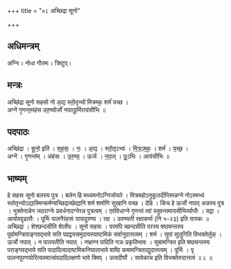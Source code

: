 +++
title = "०८ अच्छिद्रा सूनो"

+++
## अधिमन्त्रम्
अग्निः। नोधा गौतमः। त्रिष्टुप्।

## मन्त्रः
अच्छि॑द्रा सूनो सहसो नो अ॒द्य स्तो॒तृभ्यो॑ मित्रमहः॒ शर्म॑ यच्छ ।  
अग्ने॑ गृ॒णन्त॒मंह॑स उरु॒ष्योर्जो॑ नपात्पू॒र्भिराय॑सीभिः ॥

## पदपाठः
अच्छि॑द्रा । सू॒नो॒ इति॑ । स॒ह॒सः॒ । नः॒ । अ॒द्य । स्तो॒तृऽभ्यः॑ । मि॒त्र॒ऽम॒हः॒ । शर्म॑ । य॒च्छ॒ ।  
अग्ने॑ । गृ॒णन्त॑म् । अंह॑सः । उ॒रु॒ष्य॒ । ऊर्जः॑ । न॒पा॒त् । पूः॒ऽभिः । आय॑सीभिः ॥

## भाष्यम्
हे सहसः सूनो बलस्य पुत्र । बलेन हि मथ्यमनोऽग्निर्जायते । मित्रमहोऽनुकूलदीप्तिमन्नग्ने नोऽस्मभ्यं स्तोतृभ्योऽद्यास्मिन्कर्मण्यच्छिद्राच्छेद्यानि शर्म शर्माणि सुखानि यच्छ । देहि । किंच हे ऊर्जो नपात् अन्नस्य पुत्र । भुक्तेनान्नेन जठराग्नेः प्रवर्धनादग्नेरन्न पुत्रत्वम् । एवंविधाग्ने गृणन्तं त्वां स्तुवन्तमायसीभिर्व्याप्तैः । यद्वा । आयोवद्दृढतरैः । पूर्भिः पालनैरंहसंः पापादुरुष्य । रक्ष । उरुष्यती रक्षाकर्मा (नि ५-२३) इति यास्कः ॥ अच्छिद्रा । शेश्छन्दसीति शेर्लोपः । सूनो सहसः । परमपि च्छन्दसीति परस्य षष्ठ्यन्तस्य पूर्वामन्त्रिताङ्गवद्भावे सति पदद्वयसमुदायस्याष्टमिकं सर्वानुदात्तत्वम् । शर्म । सुपां सुलुगिति विभक्तेर्लुक् । ऊर्जो नपात् । न पातयतीति नपात् । नभ्राण्न पादिति नञः प्रकृतिभावः । सुबामन्त्रित इति षष्ठ्यन्तस्य पराङ्गवद्भावे सति पादादित्वादाष्टमिकनिघाताभावे षाष्ठि कमामन्त्रिताद्युदात्तत्वम् । पूर्भिः । पृ पालनपूरणयोरित्यस्मात्संपदादिलक्षणो भावे क्विप् । उत्वदीर्घौ । सावेकाच इति विभक्तेरुदात्तत्वं ॥ ८ ॥